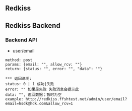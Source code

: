 ## Redkiss

## Redkiss Backend

### Backend API

*  user/email

```
method: post
params: {email: "", allow_rcv: ""}
return: {status: "", error: "", "data": ""}

*** 返回说明:
status: 0 | 1 成功|失败
error: "" 如果是失败 失败消息会提示此
data: "", 返回数据；暂时为空
example: http://redkiss.ffshtest.net/admin/user/email?email=hsdk@hdk.com&allow_rcv=1
```



